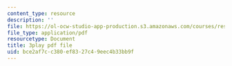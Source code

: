 ```yaml
---
content_type: resource
description: ''
file: https://ol-ocw-studio-app-production.s3.amazonaws.com/courses/res-2-002-finite-element-procedures-for-solids-and-structures-spring-2010/bce2af7cc380ef8327c49eec4b33bb9f_L98VIorbFB0.pdf
file_type: application/pdf
resourcetype: Document
title: 3play pdf file
uid: bce2af7c-c380-ef83-27c4-9eec4b33bb9f
---
```

